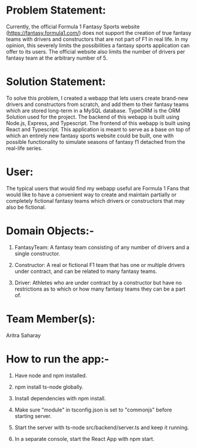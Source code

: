 # Problem Statement:

Currently, the official Formula 1 Fantasy Sports website (https://fantasy.formula1.com/) does not support the creation of 
true fantasy teams with drivers and constructors that are not part of F1 in real life. In my 
opinion, this severely limits the possibilities a fantasy sports application can offer to its 
users. The official website also limits the number of drivers per fantasy team at the arbitrary 
number of 5.

# Solution Statement:

To solve this problem, I created a webapp that lets users create brand-new drivers and 
constructors from scratch, and add them to their fantasy teams which are stored long-term in a 
MySQL database. TypeORM is the ORM Solution used for the project. The backend of this webapp is 
built using Node.js, Express, and Typescript. The frontend of this webapp is built using React 
and Typescript. This application is meant to serve as a base on top of which an entirely new 
fantasy sports website could be built, one with possible functionality to simulate seasons of 
fantasy f1 detached from the real-life series. 

# User:

The typical users that would find my webapp useful are Formula 1 Fans that would like to have a 
convenient way to create and maintain partially or completely fictional fantasy teams which 
drivers or constructors that may also be fictional. 

# Domain Objects:-

1. FantasyTeam: A fantasy team consisting of any number of drivers and a single constructor. 

2. Constructor: A real or fictional F1 team that has one or multiple drivers under contract, 
   and can be related to many fantasy teams.

3. Driver: Athletes who are under contract by a constructor but have no restrictions as to which 
or how many fantasy teams they can be a part of.

# Team Member(s):

Aritra Saharay

# How to run the app:-

1. Have node and npm installed.

2. npm install ts-node globally.

3. Install dependencies with npm install.

4. Make sure "module" in tsconfig.json is set to "commonjs" before starting server.

5. Start the server with ts-node src/backend/server.ts and keep it running.

6. In a separate console, start the React App with npm start.


